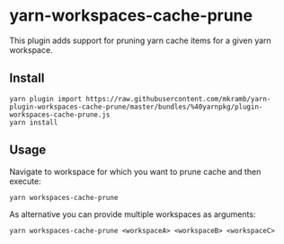 # yarn-workspaces-cache-prune

This plugin adds support for pruning yarn cache items for a given yarn workspace.

## Install

```
yarn plugin import https://raw.githubusercontent.com/mkramb/yarn-plugin-workspaces-cache-prune/master/bundles/%40yarnpkg/plugin-workspaces-cache-prune.js
yarn install
```

## Usage

Navigate to workspace for which you want to prune cache and then execute:

```
yarn workspaces-cache-prune
```

As alternative you can provide multiple workspaces as arguments:

```
yarn workspaces-cache-prune <workspaceA> <workspaceB> <workspaceC>
```